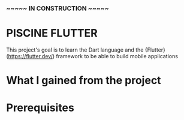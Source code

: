 ### ~~~~~ IN CONSTRUCTION ~~~~~ ###

# PISCINE FLUTTER
This project's goal is to learn the Dart language and the {Flutter}(https://flutter.dev/) framework to be able to build mobile applications <br />

# What I gained from the project

# Prerequisites
